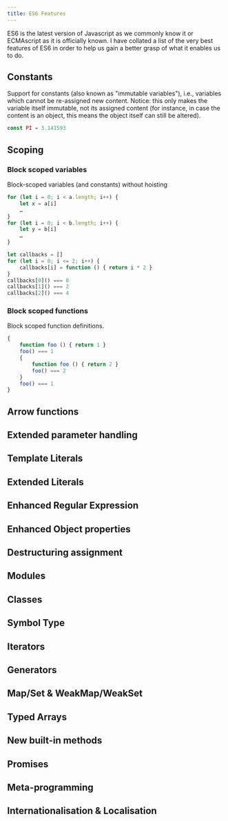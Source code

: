 ```yaml
---
title: ES6 Features
---
```


ES6 is the latest version of Javascript as we commonly know it or ECMAscript as it is officially known. I have collated a list of the very best features of ES6 in order to help us gain a better grasp of what it enables us to do.

## Constants

Support for constants (also known as "immutable variables"), i.e., variables which cannot be re-assigned new content. Notice: this only makes the variable itself immutable, not its assigned content (for instance, in case the content is an object, this means the object itself can still be altered).

``` js
const PI = 3.141593
```

## Scoping

### Block scoped variables

Block-scoped variables (and constants) without hoisting

``` js
for (let i = 0; i < a.length; i++) {
    let x = a[i]
    …
}
for (let i = 0; i < b.length; i++) {
    let y = b[i]
    …
}

let callbacks = []
for (let i = 0; i <= 2; i++) {
    callbacks[i] = function () { return i * 2 }
}
callbacks[0]() === 0
callbacks[1]() === 2
callbacks[2]() === 4
```

### Block scoped functions

Block scoped function definitions.

``` js
{
    function foo () { return 1 }
    foo() === 1
    {
        function foo () { return 2 }
        foo() === 2
    }
    foo() === 1
}
```

## Arrow functions
## Extended parameter handling
## Template Literals
## Extended Literals
## Enhanced Regular Expression
## Enhanced Object properties
## Destructuring assignment
## Modules
## Classes
## Symbol Type
## Iterators
## Generators
## Map/Set & WeakMap/WeakSet
## Typed Arrays
## New built-in methods
## Promises
## Meta-programming
## Internationalisation & Localisation

